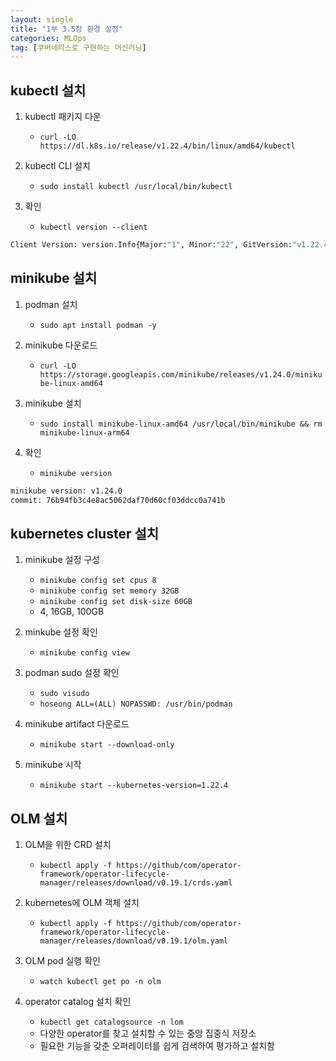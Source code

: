```yaml
---
layout: single
title: "1부 3.5장 환경 설정"
categories: MLOps
tag: [쿠버네티스로 구현하는 머신러닝]
---
```



## kubectl 설치

1. kubectl 패키지 다운
    - `curl -LO https://dl.k8s.io/release/v1.22.4/bin/linux/amd64/kubectl`

2. kubectl CLI 설치
    - `sudo install kubectl /usr/local/bin/kubectl`

3. 확인
    - `kubectl version --client`
```bash
Client Version: version.Info{Major:"1", Minor:"22", GitVersion:"v1.22.4", GitCommit:"b695d79d4f967c403a96986f1750a35eb75e75f1", GitTreeState:"clean", BuildDate:"2021-11-17T15:48:33Z", GoVersion:"go1.16.10", Compiler:"gc", Platform:"linux/amd64"}
```



## minikube 설치

1. podman 설치
    - `sudo apt install podman -y`

2. minikube 다운로드
    - `curl -LO https://storage.googleapis.com/minikube/releases/v1.24.0/minikube-linux-amd64`

3. minikube 설치
    - `sudo install minikube-linux-amd64 /usr/local/bin/minikube && rm minikube-linux-arm64`

4. 확인
    - `minikube version`

```bash
minikube version: v1.24.0
commit: 76b94fb3c4e8ac5062daf70d60cf03ddcc0a741b
```


## kubernetes cluster 설치

1. minikube 설정 구성
    - `minikube config set cpus 8`
    - `minikube config set memory 32GB`
    - `minikube config set disk-size 60GB`
    - 4, 16GB, 100GB

2. minkube 설정 확인
    - `minikube config view`

2. podman sudo 설정 확인 
    - `sudo visudo`
    - `hoseong ALL=(ALL) NOPASSWD: /usr/bin/podman`

3. minikube artifact 다운로드
    - `minikube start --download-only`

4. minikube 시작
    - `minikube start --kubernetes-version=1.22.4`

## OLM 설치

1. OLM을 위한 CRD 설치
    - `kubectl apply -f https://github/com/operator-framework/operator-lifecycle-manager/releases/download/v0.19.1/crds.yaml`

2. kubernetes에 OLM 객체 설치
    - `kubectl apply -f https://github/com/operator-framework/operator-lifecycle-manager/releases/download/v0.19.1/olm.yaml`

3. OLM pod 실행 확인
    - `watch kubectl get po -n olm`

4. operator catalog 설치 확인
    - `kubectl get catalogsource -n lom`
    - 다양한 operator를 찾고 설치할 수 있는 중앙 집중식 저장소
    - 필요한 기능을 갖춘 오퍼레이터를 쉽게 검색하여 평가하고 설치함